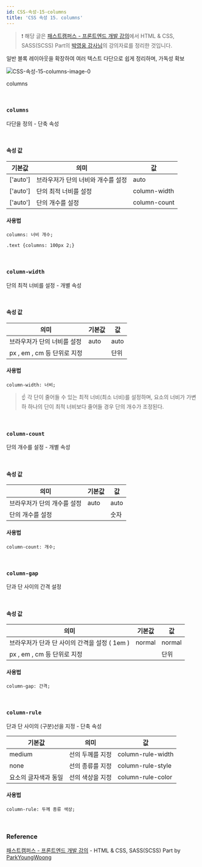 ```yaml
---
id: CSS-속성-15-columns
title: 'CSS 속성 15. columns'
---
```


> ❗️ 해당 글은 [패스트캠퍼스 - 프론트엔드 개발 강의](https://www.fastcampus.co.kr/dev_online_react/)에서 HTML & CSS, SASS(SCSS) Part의 [박영웅 강사님](https://github.com/ParkYoungWoong)의 강의자료를 정리한 것입니다.

일반 블록 레이아웃을 확장하여 여러 텍스트 다단으로 쉽게 정리하며, 가독성 확보

![CSS-속성-15-columns-image-0](images/CSS-속성-15-columns-image-0.png)

columns

<br/>

### `columns`

다단을 정의 - 단축 속성

<br/>

#### 속성 값

| 기본값   | 의미                               | 값           |
| -------- | ---------------------------------- | ------------ |
| ['auto'] | 브라우저가 단의 너비와 개수를 설정 | auto         |
| ['auto'] | 단의 최적 너비를 설정              | column-width |
| ['auto'] | 단의 개수를 설정                   | column-count |

#### 사용법

```plain text
columns: 너비 개수;
```

```plain text
.text {columns: 100px 2;}
```

<br/>

### `column-width`

단의 최적 너비를 설정 - 개별 속성

<br/>

#### 속성 값

| 의미                        | 기본값 | 값   |
| --------------------------- | ------ | ---- |
| 브라우저가 단의 너비를 설정 | auto   | auto |
| px , em , cm 등 단위로 지정 |        | 단위 |

#### 사용법

```plain text
column-width: 너비;
```

> ☝️ 각 단이 줄어들 수 있는 최적 너비(최소 너비)를 설정하며, 요소의 너비가 가변하 하나의 단이 최적 너비보다 줄어들 경우 단의 개수가 조정된다.

<br/>

### `column-count`

단의 개수를 설정 - 개별 속성

<br/>

#### 속성 값

| 의미                        | 기본값 | 값   |
| --------------------------- | ------ | ---- |
| 브라우저가 단의 개수를 설정 | auto   | auto |
| 단의 개수를 설정            |        | 숫자 |

#### 사용법

```plain text
column-count: 개수;
```

<br/>

### `column-gap`

단과 단 사이의 간격 설정

<br/>

#### 속성 값

| 의미                                          | 기본값 | 값     |
| --------------------------------------------- | ------ | ------ |
| 브라우저가 단과 단 사이의 간격을 설정 ( 1em ) | normal | normal |
| px , em , cm 등 단위로 지정                   |        | 단위   |

#### 사용법

```plain text
column-gap: 간격;
```

<br/>

### `column-rule`

단과 단 사이의 (구분)선을 지정 - 단축 속성

| 기본값               | 의미             | 값                |
| -------------------- | ---------------- | ----------------- |
| medium               | 선의 두께를 지정 | column-rule-width |
| none                 | 선의 종류를 지정 | column-rule-style |
| 요소의 글자색과 동일 | 선의 색상을 지정 | column-rule-color |

#### 사용법

```plain text
column-rule: 두께 종류 색상;
```

<br/>

### Reference

[패스트캠퍼스 - 프론트엔드 개발 강의](https://www.fastcampus.co.kr/dev_online_react/) - HTML & CSS, SASS(SCSS) Part by [ParkYoungWoong](https://github.com/ParkYoungWoong)
